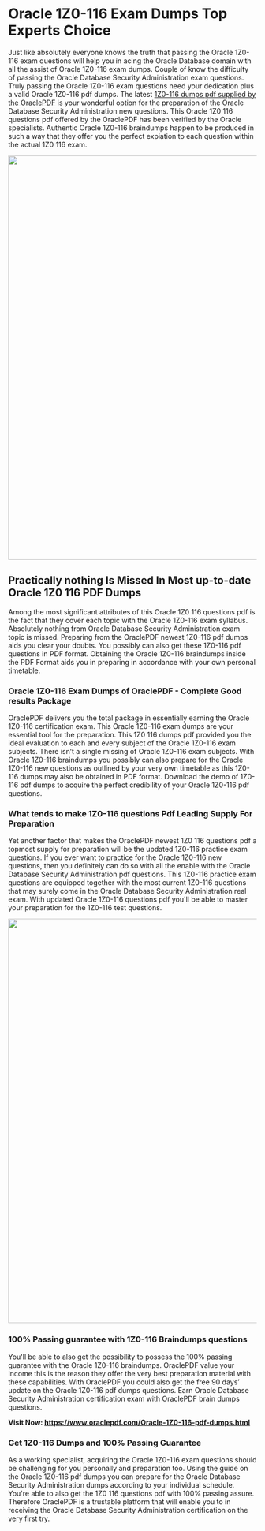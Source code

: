<h1>Oracle 1Z0-116 Exam Dumps Top Experts Choice</h1>
<p>Just like absolutely everyone knows the truth that passing the Oracle 1Z0-116 exam questions will help you in acing the&nbsp;Oracle Database&nbsp;domain with all the assist of Oracle 1Z0-116 exam dumps. Couple of know the difficulty of passing the Oracle Database Security Administration exam questions. Truly passing the Oracle 1Z0-116 exam questions need your dedication plus a valid Oracle 1Z0-116 pdf dumps. The latest&nbsp;<a href="https://www.oraclepdf.com/Oracle-1Z0-116-pdf-dumps.html">1Z0-116 dumps pdf supplied by the OraclePDF</a>&nbsp;is your wonderful option for the preparation of the Oracle Database Security Administration new questions. This Oracle 1Z0 116 questions pdf offered by the OraclePDF has been verified by the Oracle specialists. Authentic Oracle 1Z0-116 braindumps happen to be produced in such a way that they offer you the perfect expiation to each question within the actual 1Z0 116 exam.</p>
<p><a href="https://www.oraclepdf.com/Oracle-1Z0-116-pdf-dumps.html"><img src="https://i.ibb.co/mJY6Knz/1.png" width="820" /></a></p>
<h2>Practically nothing Is Missed In Most up-to-date Oracle 1Z0 116 PDF Dumps</h2>
<p>Among the most significant attributes of this Oracle 1Z0 116 questions pdf is the fact that they cover each topic with the Oracle 1Z0-116 exam syllabus. Absolutely nothing from Oracle Database Security Administration exam topic is missed. Preparing from the OraclePDF newest 1Z0-116 pdf dumps aids you clear your doubts. You possibly can also get these 1Z0-116 pdf questions in PDF format. Obtaining the Oracle 1Z0-116 braindumps inside the PDF Format aids you in preparing in accordance with your own personal timetable.</p>
<h3>Oracle 1Z0-116 Exam Dumps of OraclePDF - Complete Good results Package</h3>
<p>OraclePDF delivers you the total package in essentially earning the Oracle 1Z0-116 certification exam. This Oracle 1Z0-116 exam dumps are your essential tool for the preparation. This 1Z0 116 dumps pdf provided you the ideal evaluation to each and every subject of the Oracle 1Z0-116 exam subjects. There isn&rsquo;t a single missing of Oracle 1Z0-116 exam subjects. With Oracle 1Z0-116 braindumps you possibly can also prepare for the Oracle 1Z0-116 new questions as outlined by your very own timetable as this 1Z0-116 dumps may also be obtained in PDF format. Download the demo of 1Z0-116 pdf dumps to acquire the perfect credibility of your Oracle 1Z0-116 pdf questions.</p>
<h3>What tends to make 1Z0-116 questions Pdf Leading Supply For Preparation</h3>
<p>Yet another factor that makes the OraclePDF newest 1Z0 116 questions pdf a topmost supply for preparation will be the updated 1Z0-116 practice exam questions. If you ever want to practice for the Oracle 1Z0-116 new questions, then you definitely can do so with all the enable with the Oracle Database Security Administration pdf questions. This 1Z0-116 practice exam questions are equipped together with the most current 1Z0-116 questions that may surely come in the Oracle Database Security Administration real exam. With updated Oracle 1Z0-116 questions pdf you'll be able to master your preparation for the 1Z0-116 test questions.</p>
<p><img src="https://i.ibb.co/TWQ7T6D/2.png" width="820" /></p>
<h3>100% Passing guarantee with 1Z0-116 Braindumps questions</h3>
<p>You'll be able to also get the possibility to possess the 100% passing guarantee with the Oracle 1Z0-116 braindumps. OraclePDF value your income this is the reason they offer the very best preparation material with these capabilities. With OraclePDF you could also get the free 90 days&rsquo; update on the Oracle 1Z0-116 pdf dumps questions. Earn Oracle Database Security Administration certification exam with&nbsp;OraclePDF&nbsp;brain dumps questions.</p>
<p><strong>Visit Now: <a href="https://www.oraclepdf.com/Oracle-1Z0-116-pdf-dumps.html">https://www.oraclepdf.com/Oracle-1Z0-116-pdf-dumps.html</a></strong></p>
<h3>Get 1Z0-116&nbsp;Dumps&nbsp;and 100% Passing Guarantee</h3>
<p>As a working specialist, acquiring the Oracle 1Z0-116 exam questions should be challenging for you personally and preparation too. Using the guide on the Oracle 1Z0-116 pdf dumps you can prepare for the Oracle Database Security Administration dumps according to your individual schedule. You're able to also get the 1Z0 116 questions pdf with 100% passing assure. Therefore OraclePDF is a trustable platform that will enable you to in receiving the Oracle Database Security Administration certification on the very first try.</p>
